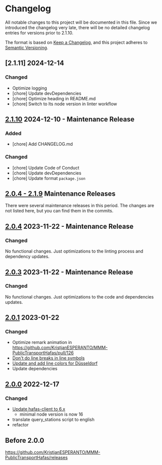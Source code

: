 # Changelog

All notable changes to this project will be documented in this file. Since we introduced the changelog very late, there will be no detailed changelog entries for versions prior to 2.1.10.

The format is based on [Keep a Changelog](https://keepachangelog.com/en/1.1.0/),
and this project adheres to [Semantic Versioning](https://semver.org/spec/v2.0.0.html).

## [2.1.11] 2024-12-14

### Changed

- Optimize logging
- [chore] Update devDependencies
- [chore] Optimize heading in README.md
- [chore] Switch to lts node version in linter workflow

## [2.1.10] 2024-12-10 - Maintenance Release

### Added

- [chore] Add CHANGELOG.md

### Changed

- [chore] Update Code of Conduct
- [chore] Update devDependencies
- [chore] Update format `package.json`

## [2.0.4 - 2.1.9] Maintenance Releases

There were several maintenance releases in this period. The changes are not listed here, but you can find them in the commits.

## [2.0.4] 2023-11-22 - Maintenance Release

### Changed

No functional changes. Just optimizations to the linting process and dependency updates.

## [2.0.3] 2023-11-22 - Maintenance Release

### Changed

No functional changes. Just optimizations to the code and dependencies updates.

## [2.0.1] 2023-01-22

### Changed

- Optimize remark animation in <https://github.com/KristjanESPERANTO/MMM-PublicTransportHafas/pull/126>
- [Don't do line breaks in line symbols](https://github.com/KristjanESPERANTO/MMM-PublicTransportHafas/commit/4be2dfb42fe4628eec4cab19d61ceaf1d98430af)
- [Update and add line colors for Düsseldorf](https://github.com/KristjanESPERANTO/MMM-PublicTransportHafas/commit/236d7c3a6e7599e0e9e6554af14d4d72cccf8672)
- Update dependencies

## [2.0.0] 2022-12-17

### Changed

- [Update hafas-client to 6.x](https://github.com/KristjanESPERANTO/MMM-PublicTransportHafas/commit/b279a62767667d416a48463e640590d02ea97def)
  - minimal node version is now 16
- translate query_stations script to english
- refactor

## Before 2.0.0

<https://github.com/KristjanESPERANTO/MMM-PublicTransportHafas/releases>

[2.1.10]: https://github.com/KristjanESPERANTO/MMM-PublicTransportHafas/compare/v2.1.9...v2.1.10
[2.0.4 - 2.1.9]: https://github.com/KristjanESPERANTO/MMM-PublicTransportHafas/compare/v.2.0.4...v2.1.9
[2.0.4]: https://github.com/KristjanESPERANTO/MMM-PublicTransportHafas/compare/v.2.0.3...v.2.0.4
[2.0.3]: https://github.com/KristjanESPERANTO/MMM-PublicTransportHafas/compare/v.2.0.1...v.2.0.3
[2.0.1]: https://github.com/KristjanESPERANTO/MMM-PublicTransportHafas/compare/v.2.0.0...v.2.0.1
[2.0.0]: https://github.com/KristjanESPERANTO/MMM-PublicTransportHafas/compare/v.1.5.4...v.2.0.0
